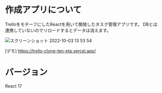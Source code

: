 # 作成アプリについて

TrelloをモチーフにしたReactを用いて開発したタスク管理アプリです。
DBとは連携していないのでリロードするとデータは消えます。

![スクリーンショット 2022-10-03 13 53 54](https://user-images.githubusercontent.com/62860356/193504040-8841f902-516a-4894-ad3d-aadcfc01e17b.png)

[デモ]
https://trello-clone-ten-eta.vercel.app/

# バージョン
React 17




